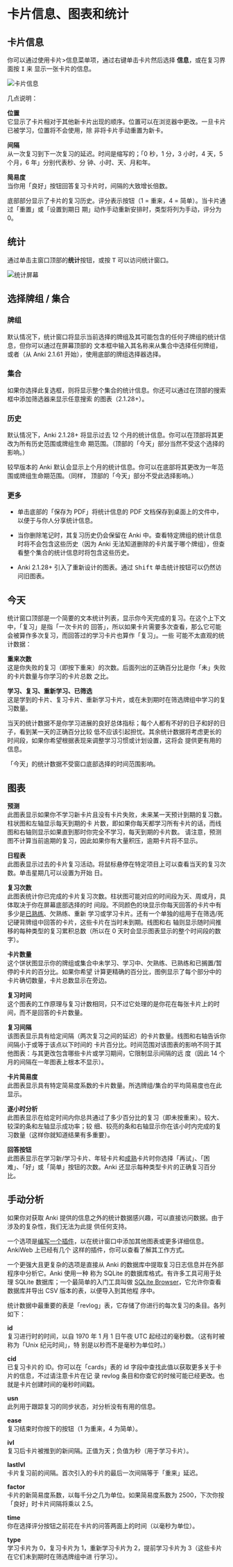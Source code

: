 # 卡片信息、图表和统计

<!-- toc -->

## 卡片信息

你可以通过使用卡片&gt;信息菜单项，通过右键单击卡片然后选择 **信息**，或在复习界面按 <kbd>I</kbd> 来
显示一张卡片的信息。

![卡片信息](media/card_info.png)

几点说明：

**位置**\
它显示了卡片相对于其他新卡片出现的顺序。位置可以在浏览器中更改。一旦卡片已被学习，位置将不会使用，除
非将卡片手动重置为新卡。

**间隔**\
从一次复习到下一次复习的延迟。时间是缩写的；「0 秒，1 分，3 小时，4 天，5 个月，6 年」分别代表秒、分
钟、小时、天、月和年。

**简易度**\
当你用「良好」按钮回答复习卡片时，间隔的大致增长倍数。

底部部分显示了卡片的复习历史。评分表示按钮（1 = 重来，4 = 简单）。当卡片通过「重置」或「设置到期日
期」动作手动重新安排时，类型将列为手动，评分为 0。

## 统计

通过单击主窗口顶部的**统计**按钮，或按 <kbd>T</kbd> 可以访问统计窗口。

![统计屏幕](media/Statistics.png)

## 选择牌组 / 集合

### 牌组

默认情况下，统计窗口将显示当前选择的牌组及其可能包含的任何子牌组的统计信息，但你可以通过在屏幕顶部的
文本框中输入其名称来从集合中选择任何牌组，或者（从 Anki 2.1.61 开始），使用底部的牌组选择器选择。

### 集合

如果你选择此复选框，则将显示整个集合的统计信息。你还可以通过在顶部的搜索框中添加筛选器来显示任意搜索
的图表（2.1.28+）。

### 历史

默认情况下，Anki 2.1.28+ 将显示过去 12 个月的统计信息。你可以在顶部将其更改为所有历史范围或牌组生命
期范围。（顶部的「今天」部分当然不受这个选择的影响。）

较早版本的 Anki 默认会显示上个月的统计信息。你可以在底部将其更改为一年范围或牌组生命期范围。（同样，
顶部的「今天」部分不受此选择影响。）

### 更多

- 单击底部的「保存为 PDF」将统计信息的 PDF 文档保存到桌面上的文件中，以便于与你人分享统计信息。

- 当你删除笔记时，其复习历史仍会保留在 Anki 中。查看特定牌组的统计信息时将不会包含这些历史（因为
  Anki 无法知道删除的卡片属于哪个牌组），但查看整个集合的统计信息时将包含这些历史。

- Anki 2.1.28+ 引入了重新设计的图表。通过 <kbd>Shift</kbd> 单击统计按钮可以仍然访问旧图表。

## 今天

统计窗口顶部是一个简要的文本统计列表，显示你今天完成的复习。在这个上下文中，「复习」是指「一次卡片的
回答」，所以如果卡片需要多次查看，那么它可能会被算作多次复习，而回答过的学习卡片也算作「复习」。一些
可能不太直观的统计数据：

**重来次数**\
这是你失败的复习（即按下重来）的次数。后面列出的正确百分比是你「未」失败的卡片数量与你学习的卡片总数
之比。

**学习、复习、重新学习、已筛选**\
这是学到的卡片、复习卡片、重新学习卡片，或在未到期时在筛选牌组中学习的复习数量。

当天的统计数据不是你学习进展的良好总体指标；每个人都有不好的日子和好的日子，看到某一天的正确百分比较
低不应该引起担忧。其余统计数据将考虑更长的时间段，如果你希望根据表现来调整学习习惯或计划设置，这将会
提供更有用的信息。

「今天」的统计数据不受窗口底部选择的时间范围影响。

## 图表

**预测**\
此图表显示如果你不学习新卡片且没有卡片失败，未来某一天预计到期的复习数。柱状图和左轴显示每天到期的卡
片数，即如果你每天都学习所有卡片的话，而线图和右轴则显示如果直到那时你完全不学习，每天到期的卡片数。
请注意，预测图不计算当前逾期的复习，因此如果你有大量积压，逾期卡片将不显示。

**日程表**\
此图表显示过去的卡片复习活动。将鼠标悬停在特定项目上可以查看当天的复习次数。单击星期几可以设置为开始
日。

**复习次数**\
此图表统计你已完成的卡片复习次数。柱状图可能对应的时间段为天、周或月，具体取决于你在屏幕底部选择的时
间段。不同颜色的块显示你每天回答的卡片中有多少是[已熟练](getting-started.md#卡片类型)、欠熟练、重新
学习或学习卡片。还有一个单独的组用于在筛选/死记硬背牌组中回答的卡片，这些卡片在当时未到期。线图和右
轴则显示随时间推移的每种类型的复习累积总数（所以在 0 天时会显示图表显示的整个时间段的数字）。

**卡片数量**\
这个饼状图显示你的牌组或集合中未学习、学习中、欠熟练、已熟练和已搁置/暂停的卡片的百分比。如果你希望
计算更精确的百分比，图例显示了每个部分中的卡片确切数量，卡片总数显示在旁边。

**复习时间**\
这个图表的工作原理与复习计数相同，只不过它处理的是你花在每张卡片上的时间，而不是回答的卡片数量。

**复习间隔**\
该图表显示具有给定间隔（两次复习之间的延迟）的卡片数量。线图和右轴告诉你间隔小于或等于该点以下时间的
卡片百分比。时间范围对该图表的影响不同于其他图表：与其更改包含哪些卡片或学习期间，它限制显示间隔的远
度（因此 14 个月的间隔在一年图表上根本不显示）。

**卡片简易度**\
此图表显示具有特定简易度系数的卡片数量。所选牌组/集合的平均简易度也在此显示。

**逐小时分析**\
此图表显示在给定时间内你总共通过了多少百分比的复习（即未按重来）。较大、较深的条和左轴显示成功率；较
细、较亮的条和右轴显示你在该小时内完成的复习数量（这样你就知道结果有多重要）。

**回答按钮**\
此图表显示在学习新/学习卡片、年轻卡片和[成熟](getting-started.md#卡片类型)卡片时你选择「再试」、「困
难」、「好」或「简单」按钮的次数。Anki 还显示每种类型卡片的正确复习百分比。

## 手动分析

如果你对获取 Anki 提供的信息之外的统计数据感兴趣，可以直接访问数据。由于涉及的复杂性，我们无法为此提
供任何支持。

一个选项是[编写一个插件](addons.md)，以在统计窗口中添加其他图表或更多详细信息。AnkiWeb 上已经有几个
这样的插件，你可以查看了解其工作方式。

一个更强大且更复杂的选项是直接从 Anki 的数据库中提取复习日志信息并在外部程序中分析它。Anki 使用一种
称为 SQLite 的数据库格式。有许多工具可用于处理 SQLite 数据库；一个最简单的入门工具叫做
[SQLite Browser](http://sqlitebrowser.org/)，它允许你查看数据库并导出 CSV 版本的表，以便导入到其他程
序中。

统计数据中最重要的表是「revlog」表，它存储了你进行的每次复习的条目。各列如下：

**id**\
复习进行时的时间，以自 1970 年 1 月 1 日午夜 UTC 起经过的毫秒数。（这有时被称为「Unix 纪元时间」，特
别是以秒而不是毫秒为单位时。）

**cid**\
已复习卡片的 ID。你可以在「cards」表的 id 字段中查找此值以获取更多关于卡片的信息，不过请注意卡片在记
录 revlog 条目和你查它的时候可能已经更改。也就是卡片创建时间的毫秒时间戳。

**usn**\
此列用于跟踪复习的同步状态，对分析没有有用的信息。

**ease**\
复习结束时你按下的按钮（1 为重来，4 为简单）。

**ivl**\
复习后卡片被推到的新间隔。正值为天；负值为秒（用于学习卡片）。

**lastIvl**\
卡片复习前的间隔。首次引入的卡片的最后一次间隔等于「重来」延迟。

**factor**\
卡片的新简易度系数，以每千分之几为单位。如果简易度系数为 2500，下次你按「良好」时卡片间隔将乘以
2.5。

**time**\
你在选择评分按钮之前花在卡片的问答两面上的时间（以毫秒为单位）。

**type**\
学习卡片为 0，复习卡片为 1，重新学习卡片为 2，提前学习卡片为 3（这些卡片在它们未到期时在筛选牌组中进
行学习）。
